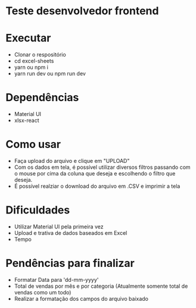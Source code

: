 # Teste desenvolvedor frontend

# Executar

- Clonar o respositório
- cd excel-sheets
- yarn ou npm i
- yarn run dev ou npm run dev

# Dependências

- Material UI
- xlsx-react

# Como usar

- Faça upload do arquivo e clique em "UPLOAD"
- Com os dados em tela, é possível utilizar diversos filtros passando com o mouse por cima da coluna que deseja e escolhendo o filtro que deseja.
- É possível realziar o download do arquivo em .CSV e imprimir a tela

# Dificuldades

- Utilizar Material UI pela primeira vez
- Upload e trativa de dados baseados em Excel
- Tempo

# Pendências para finalizar

- Formatar Data para 'dd-mm-yyyy'
- Total de vendas por mês e por categoria (Atualmente somente total de vendas como um todo)
- Realizar a formatação dos campos do arquivo baixado
